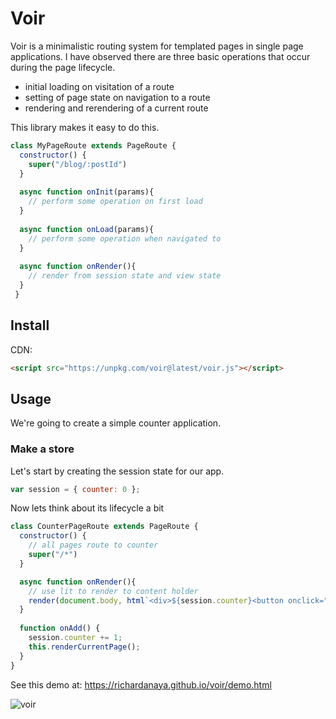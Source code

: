 # Voir

Voir is a minimalistic routing system for templated pages in single page applications. I have observed there are three basic operations that occur during the page lifecycle.

* initial loading on visitation of a route
* setting of page state on navigation to a route
* rendering and rerendering of a current route

This library makes it easy to do this.

```javascript
class MyPageRoute extends PageRoute {
  constructor() {
    super("/blog/:postId")
  }
  
  async function onInit(params){
  	// perform some operation on first load
  }
  
  async function onLoad(params){
  	// perform some operation when navigated to
  }
  
  async function onRender(){
  	// render from session state and view state
  }
 }
```

## Install
CDN:
```html
<script src="https://unpkg.com/voir@latest/voir.js"></script>
```

## Usage

We're going to create a simple counter application.  

### Make a store
Let's start by creating the session state for our app.

```javascript
var session = { counter: 0 };
```
Now lets think about its lifecycle a bit

```javascript
class CounterPageRoute extends PageRoute {
  constructor() {
    // all pages route to counter
    super("/*")
  }

  async function onRender(){
    // use lit to render to content holder
  	render(document.body, html`<div>${session.counter}<button onclick="${this.onAdd}">+</button></div>`
  }
  
  function onAdd() {
    session.counter += 1;
    this.renderCurrentPage();
  }
}
```

See this demo at: https://richardanaya.github.io/voir/demo.html

![voir](https://richardanaya.github.io/voir/voir.png)
